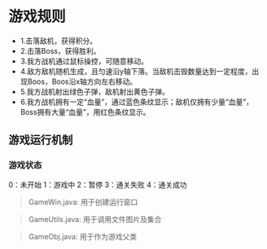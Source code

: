 # 游戏规则

- 1.击落敌机，获得积分。
- 2.击落Boss，获得胜利。
- 3.我方战机通过鼠标操控，可随意移动。
- 4.敌方敌机随机生成，且匀速沿y轴下落。当敌机击毁数量达到一定程度，出现Boos，Boos沿x轴方向左右移动。
- 5.我方战机射出绿色子弹，敌机射出黄色子弹。
- 6.我方战机拥有一定“血量”，通过蓝色条纹显示；敌机仅拥有少量“血量”，Boss拥有大量“血量”，用红色条纹显示。

## 游戏运行机制

### 游戏状态

0：未开始 1：游戏中 2：暂停 3：通关失败 4：通关成功

> GameWin.java:
> 用于创建运行窗口

> GameUtils.java:
> 用于调用文件图片及集合

> GameObj.java:
> 用于作为游戏父类